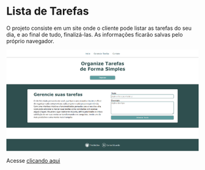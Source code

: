 #  Lista de Tarefas

O projeto consiste em um site onde o cliente pode listar as tarefas do seu dia, e ao final de tudo, finalizá-las. As informações ficarão salvas pelo próprio navegador.

![layout do site](./img/layout.png)

Acesse [clicando aqui](https://theedudev.github.io/Tarefas/)
